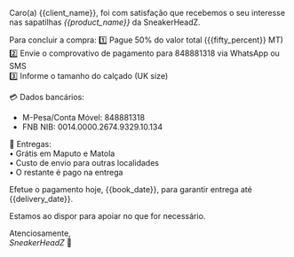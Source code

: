 Caro(a) {{client_name}}, foi com satisfação que recebemos o seu interesse nas sapatilhas *{{product_name}}* da SneakerHeadZ.

Para concluir a compra:
1️⃣ Pague 50% do valor total ({{fifty_percent}} MT)  
2️⃣ Envie o comprovativo de pagamento para 848881318 via WhatsApp ou SMS  
3️⃣ Informe o tamanho do calçado (UK size)

💳 Dados bancários:  
- M-Pesa/Conta Móvel: 848881318  
- FNB NIB: 0014.0000.2674.9329.10.134

🚚 Entregas:  
• Grátis em Maputo e Matola  
• Custo de envio para outras localidades  
• O restante é pago na entrega

Efetue o pagamento hoje, {{book_date}}, para garantir entrega até {{delivery_date}}.

Estamos ao dispor para apoiar no que for necessário.

Atenciosamente,  
_SneakerHeadZ_
👟